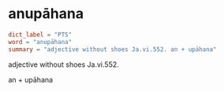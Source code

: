 # anupāhana

``` toml
dict_label = "PTS"
word = "anupāhana"
summary = "adjective without shoes Ja.vi.552. an + upāhana"
```

adjective without shoes Ja.vi.552.

an \+ upāhana

